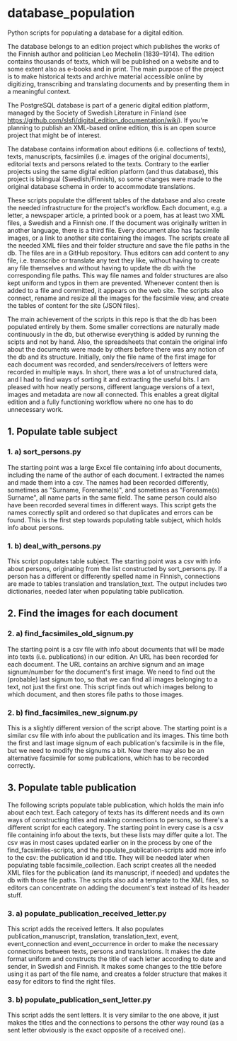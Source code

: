# database_population
Python scripts for populating a database for a digital edition.

The database belongs to an edition project which publishes the works of the Finnish author and politician Leo Mechelin (1839–1914). The edition contains thousands of texts, which will be published on a website and to some extent also as e-books and in print. The main purpose of the project is to make historical texts and archive material accessible online by digitizing, transcribing and translating documents and by presenting them in a meaningful context.

The PostgreSQL database is part of a generic digital edition platform, managed by the Society of Swedish Literature in Finland (see https://github.com/slsfi/digital_edition_documentation/wiki). If you're planning to publish an XML-based online edition, this is an open source project that might be of interest.

The database contains information about editions (i.e. collections of texts), texts, manuscripts, facsimiles (i.e. images of the original documents), editorial texts and persons related to the texts. Contrary to the earlier projects using the same digital edition platform (and thus database), this project is bilingual (Swedish/Finnish), so some changes were made to the original database schema in order to accommodate translations.

These scripts populate the different tables of the database and also create the needed infrastructure for the project's workflow. Each document, e.g. a letter, a newspaper article, a printed book or a poem, has at least two XML files, a Swedish and a Finnish one. If the document was originally written in another language, there is a third file. Every document also has facsimile images, or a link to another site containing the images. The scripts create all the needed XML files and their folder structure and save the file paths in the db. The files are in a GitHub repository. Thus editors can add content to any file, i.e. transcribe or translate any text they like, without having to create any file themselves and without having to update the db with the corresponding file paths. This way file names and folder structures are also kept uniform and typos in them are prevented. Whenever content then is added to a file and committed, it appears on the web site. The scripts also connect, rename and resize all the images for the facsimile view, and create the tables of content for the site (JSON files).

The main achievement of the scripts in this repo is that the db has been populated entirely by them. Some smaller corrections are naturally made continuously in the db, but otherwise everything is added by running the scipts and not by hand. Also, the spreadsheets that contain the original info about the documents were made by others before there was any notion of the db and its structure. Initially, only the file name of the first image for each document was recorded, and senders/receivers of letters were recorded in multiple ways. In short, there was a lot of unstructured data, and I had to find ways of sorting it and extracting the useful bits. I am pleased with how neatly persons, different language versions of a text, images and metadata are now all connected. This enables a great digital edition and a fully functioning workflow where no one has to do unnecessary work.

## 1. Populate table subject

### 1. a) sort_persons.py
The starting point was a large Excel file containing info about documents, including the name of the author of each document. I extracted the names and made them into a csv. The names had been recorded differently, sometimes as "Surname, Forename(s)", and sometimes as "Forename(s) Surname", all name parts in the same field. The same person could also have been recorded several times in different ways. This script gets the names correctly split and ordered so that duplicates and errors can be found. This is the first step towards populating table subject, which holds info about persons.

### 1. b) deal_with_persons.py
This script populates table subject. The starting point was a csv with info about persons, originating from the list constructed by sort_persons.py. If a person has a different or differently spelled name in Finnish, connections are made to tables translation and translation_text. The output includes two dictionaries, needed later when populating table publication.

## 2. Find the images for each document

### 2. a) find_facsimiles_old_signum.py
The starting point is a csv file with info about documents that will be made into texts (i.e. publications) in our edition. An URL has been recorded for each document. The URL contains an archive signum and an image signum/number for the document's first image. We need to find out the (probable) last signum too, so that we can find all images belonging to a text, not just the first one. This script finds out which images belong to which document, and then stores file paths to those images.

### 2. b) find_facsimiles_new_signum.py
This is a slightly different version of the script above. The starting point is a similar csv file with info about the publication and its images. This time both the first and last image signum of each publication's facsimile is in the file, but we need to modify the signums a bit. Now there may also be an alternative facsimile for some publications, which has to be recorded correctly.

## 3. Populate table publication
The following scripts populate table publication, which holds the main info about each text. Each category of texts has its different needs and its own ways of constructing titles and making connections to persons, so there's a different script for each category. The starting point in every case is a csv file containing info about the texts, but these lists may differ quite a lot. The csv was in most cases updated earlier on in the process by one of the find_facsimiles-scripts, and the populate_publication-scripts add more info to the csv: the publication id and title. They will be needed later when populating table facsimile_collection. Each script creates all the needed XML files for the publication (and its manuscript, if needed) and updates the db with those file paths. The scripts also add a template to the XML files, so editors can concentrate on adding the document's text instead of its header stuff.

### 3. a) populate_publication_received_letter.py
This script adds the received letters. It also populates publication_manuscript, translation, translation_text, event, event_connection and event_occurrence in order to make the necessary connections between texts, persons and translations. It makes the date format uniform and constructs the title of each letter according to date and sender, in Swedish and Finnish. It makes some changes to the title before using it as part of the file name, and creates a folder structure that makes it easy for editors to find the right files.

### 3. b) populate_publication_sent_letter.py
This script adds the sent letters. It is very similar to the one above, it just makes the titles and the connections to persons the other way round (as a sent letter obviously is the exact opposite of a received one).


